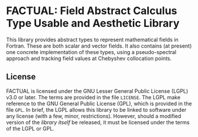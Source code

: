 FACTUAL: Field Abstract Calculus Type Usable and Aesthetic Library
==================================================================
This library provides abstract types to represent mathematical fields
in Fortran. These are both scalar and vector fields. It also contains
(at present) one concrete implementation of these types, using a
pseudo-spectral approach and tracking field values at Chebyshev 
collocation points.

## License
FACTUAL is licensed under the GNU Lesser General Public License (LGPL) v3.0 or
later. The terms are provided in the file `LICENSE`. The LGPL make reference
to the GNU General Public License (GPL), which is provided in the file `GPL`.
In brief, the LGPL allows this library to be linked to software under any
license (with a few, minor, restrictions). However, should a modified version
of the _library itself_ be released, it must be licensed under the terms of
the LGPL or GPL.